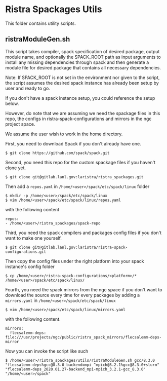 # Ristra Spackages Utils

This folder contains utility scripts.

## ristraModuleGen.sh

This script takes compiler, spack specification of desired package, output module name, and optionally the SPACK_ROOT path as input arguments to install any missing dependencies through spack and then generate a module file for desired package that contains all necessary dependencies.

Note: If SPACK_ROOT is not set in the environment nor given to the script, the script assumes the desired spack instance has already been setup by user and ready to go.

If you don't have a spack instance setup, you could reference the setup below. 

However, do note that we are assuming we need the spackage files in this repo, the configs in ristra-spack-configurations and mirrors in the ngc project space.

We assume the user wish to work in the home directory.

First, you need to download Spack if you don't already have one.
```
$ git clone https://github.com/spack/spack.git
```

Second, you need this repo for the custom spackage files if you haven't clone yet.
```
$ git clone git@gitlab.lanl.gov:laristra/ristra_spackages.git
```
Then add a `repos.yaml` in `/home/<user>/spack/etc/spack/linux` folder 
```
$ mkdir -p /home/<user>/spack/etc/spack/linux
$ vim /home/<user>/spack/etc/spack/linux/repos.yaml
```
with the following content
```
repos:
- /home/<user>/ristra_spackages/spack-repo
```

Third, you need the spack compilers and packages config files if you don't want to make one yourself.
```
$ git clone git@gitlab.lanl.gov:laristra/ristra-spack-configurations.git
```
Then copy the config files under the right platform into your spack instance's config folder
```
$ cp /home/<user>/ristra-spack-configurations/<platform>/* /home/<user>/spack/etc/spack/linux/
```

Fourth, you need the spack mirrors from the ngc space if you don't want to download the source every time for every packages by adding a `mirrors.yaml` in `/home/<user>/spack/etc/spack/linux`
```
$ vim /home/<user>/spack/etc/spack/linux/mirrors.yaml
```
with the following content.
```
mirrors:
  flecsalemm-deps: file:///usr/projects/ngc/public/ristra_spack_mirrors/flecsalemm-deps-mirror
```

Now you can invoke the script like such
```
$ /home/<user>/ristra_spackages/utils/ristraModuleGen.sh gcc/8.3.0 "flecsalemm-deps%gcc@8.3.0 backend=mpi ^mpich@3.2.1%gcc@8.3.0+slurm" "flecsalemm-deps_2020.01.27-backend_mpi-mpich_3.2.1-gcc_8.3.0" "/home/<user>/spack"
```

